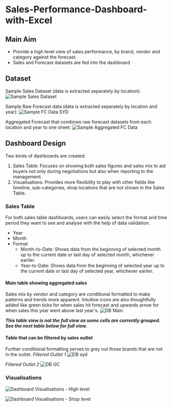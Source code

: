 # Sales-Performance-Dashboard-with-Excel

## Main Aim
* Provide a high level view of sales performance, by brand, vendor and category against the forecast.
* Sales and Forecast datasets are fed into the dashboard


## Dataset
Sample Sales Dataset (data is extracted separately by location):
![Sample Sales Dataset](https://github.com/tltxyyy/Sales-Performance-Dashboard-with-Excel/assets/69724535/dc7248bb-2ff6-4c62-ab57-558fbd3b8ff9)

Sample Raw Forecast data (data is extracted separately by location and year):
![Sample FC Data SYD](https://github.com/tltxyyy/Sales-Performance-Dashboard-with-Excel/assets/69724535/c78b8c47-b7ba-4aed-89be-d47ba78d7425)

Aggregated Forecast that combines raw forecast datasets from each location and year to one sheet:
![Sample Aggregated FC Data](https://github.com/tltxyyy/Sales-Performance-Dashboard-with-Excel/assets/69724535/5193b4c6-7f63-4f42-8496-624ec813549b)


## Dashboard Design
Two kinds of dashboards are created:
1. Sales Table: Focuses on showing both sales figures and sales mix to aid buyers not only during negotiations but also when reporting to the management.
2. Visualisations: Provides more flexibility to play with other fields like timeline, sub-categories, shop locations that are not shown in the Sales Table.

### Sales Table
For both sales table dashboards, users can easily select the format and time period they want to see and analyse with the help of data validation:
* Year
* Month
* Format
  * Month-to-Date: Shows data from the beginning of selected month up to the current date or last day of selected month, whichever earlier.
  * Year-to-Date: Shows data from the beginning of  selected year up to the current date or last day of selected year, whichever earlier.
 


#### Main table showing aggregated sales

Sales mix by vendor and category are conditional formatted to make patterns and trends more apparent. Intuitive icons are also thoughtfully added like green ticks for when sales hit forecast and upwards arrow for when sales this year went above last year's.
![DB Main](https://github.com/tltxyyy/Sales-Performance-Dashboard-with-Excel/assets/69724535/95de603a-5f6d-428a-beed-417676ff5223)

***This table view is not the full view as some cells are currently grouped. See the next table below for full view.***


#### Table that can be filtered by sales outlet

Further conditional formatting serves to grey out those brands that are not in the outlet.
*Filtered Outlet 1*
![DB syd](https://github.com/tltxyyy/Sales-Performance-Dashboard-with-Excel/assets/69724535/8c2557c6-dcec-4576-b248-5c8fc62d6907)

*Filtered Outlet 2*
![DB GC](https://github.com/tltxyyy/Sales-Performance-Dashboard-with-Excel/assets/69724535/7ae106fb-deeb-4aad-b946-09c26f899a72)


### Visualisations

![Dashboard Visualisations - High level](https://github.com/tltxyyy/Sales-Performance-Dashboard-with-Excel/assets/69724535/9302edcb-423e-46d5-88b4-c700b93a9d89)

![Dashboard Visualisations - Shop level](https://github.com/tltxyyy/Sales-Performance-Dashboard-with-Excel/assets/69724535/6e98da0b-abf6-41d0-876f-6886041fb2dd)
